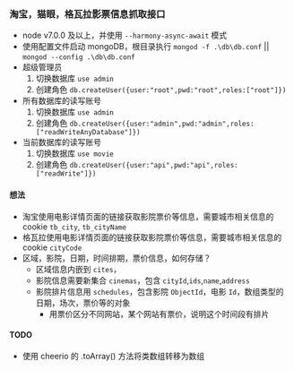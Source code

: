 ### 淘宝，猫眼，格瓦拉影票信息抓取接口
- node v7.0.0 及以上，并使用 `--harmony-async-await` 模式
- 使用配置文件启动 mongoDB，根目录执行 `mongod -f .\db\db.conf` || `mongod --config .\db\db.conf`
- 超级管理员
    1. 切换数据库 `use admin`
    2. 创建角色 `db.createUser({user:"root",pwd:"root",roles:["root"]})`
- 所有数据库的读写账号
    1. 切换数据库 `use admin`
    2. 创建角色 `db.createUser({user:"admin",pwd:"admin",roles:["readWriteAnyDatabase"]})`
- 当前数据库的读写账号 
    1. 切换数据库 `use movie`
    2. 创建角色 `db.createUser({user:"api",pwd:"api",roles:["readWrite"]})`
    
    
#### 想法
- 淘宝使用电影详情页面的链接获取影院票价等信息，需要城市相关信息的 cookie `tb_city`, `tb_cityName`
- 格瓦拉使用电影详情页面的链接获取影院票价等信息，需要城市相关信息的 cookie `cityCode`
- 区域，影院，日期，时间排期，票价信息，如何存储？
    - 区域信息内嵌到 `cites`，
    - 影院信息需要新集合 `cinemas`，包含 `cityId`,`ids`,`name`,`address`
    - 影院排片信息用 `schedules`，包含影院 `ObjectId`，电影 `Id`，数组类型的 日期，场次，票价等的对象
        - 用票价区分不同网站，某个网站有票价，说明这个时间段有排片

#### TODO
- 使用 cheerio 的 .toArray() 方法将类数组转移为数组